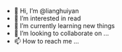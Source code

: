 - 👋 Hi, I’m @lianghuiyan
- 👀 I’m interested in read
- 🌱 I’m currently learning new things
- 💞️ I’m looking to collaborate on ...
- 📫 How to reach me ...

<!---
lianghuiyan/lianghuiyan is a ✨ special ✨ repository because its `README.md` (this file) appears on your GitHub profile.
You can click the Preview link to take a look at your changes.
--->
